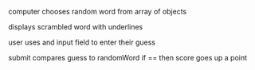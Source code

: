 computer chooses random word from array of objects

displays scrambled word with underlines 

user uses and input field to enter their guess

submit compares guess to randomWord if == then score goes up a point 

